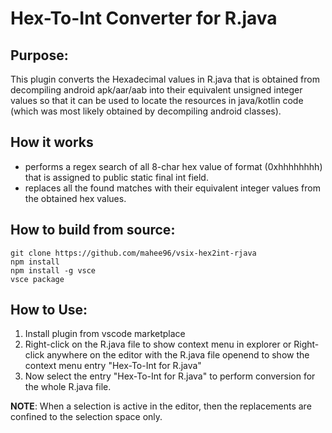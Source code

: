 # Hex-To-Int Converter for R.java

## Purpose:
This plugin converts the Hexadecimal values in R.java that is obtained from decompiling android apk/aar/aab into their equivalent unsigned integer values so that it can be used to locate the resources in java/kotlin code (which was most likely obtained by decompiling android classes).

## How it works
- performs a regex search of all 8-char hex value of format (0xhhhhhhhh) that is assigned to public static final int field.
- replaces all the found matches with their equivalent integer values from the obtained hex values.

## How to build from source:
```
git clone https://github.com/mahee96/vsix-hex2int-rjava
npm install 
npm install -g vsce
vsce package
```


## How to Use:

1. Install plugin from vscode marketplace
2. Right-click on the R.java file to show context menu in explorer or Right-click anywhere on the editor with the R.java file openend to show the context menu entry "Hex-To-Int for R.java"
3. Now select the entry "Hex-To-Int for R.java" to perform conversion for the whole R.java file.

**NOTE**: When a selection is active in the editor, then the replacements are confined to the selection space only.


